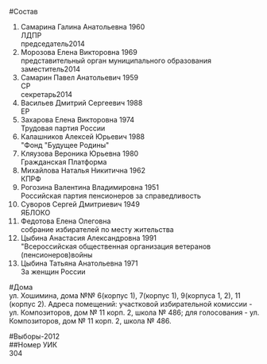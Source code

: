 #Состав  
1. Самарина Галина Анатольевна 1960  
    ЛДПР  
    председатель2014  
2. Морозова Елена Викторовна 1969  
    представительный орган муниципального образования  
    заместитель2014    
3. Самарин Павел Анатольевич 1959  
    СР  
    секретарь2014  
4. Васильев Дмитрий Сергеевич 1988  
    ЕР  
5. Захарова Елена Викторовна 1974  
    Трудовая партия России  
6. Калашников Алексей Юрьевич 1988  
    "Фонд "Будущее Родины"  
7. Кляузова Вероника Юрьевна 1980  
    Гражданская Платформа  
8. Михайлова Наталья Никитична 1962  
    КПРФ  
9. Рогозина Валентина Владимировна 1951  
    Российская партия пенсионеров за справедливость  
10. Суворов Сергей Дмитриевич 1949  
    ЯБЛОКО  
11. Федотова Елена Олеговна  
    собрание избирателей по месту жительства  
12. Цыбина Анастасия Александровна 1991  
    "Всероссийская общественная организация ветеранов (пенсионеров)войны  
13. Цыбина Татьяна Анатольевна 1971  
    За женщин России  
  
#Дома  
ул. Хошимина, дома №№ 6(корпус 1), 7(корпус 1), 9(корпуса 1, 2), 11 (корпус 2). Адреса помещений: участковой избирательной комиссии - ул. Композиторов, дом № 11 корп. 2, школа № 486; для голосования - ул. Композиторов, дом № 11 корп. 2, школа № 486.  
  
#Выборы-2012  
##Номер УИК  
304  

